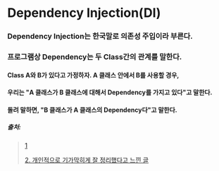 # Dependency Injection(DI)
### Dependency Injection는 한국말로 의존성 주입이라 부른다.
### 프로그램상 Dependency는 두 Class간의 관계를 말한다.
#### Class A와 B가 있다고 가정하자. A 클래스 안에서 B를 사용할 경우,
#### 우리는 "A 클래스가 B 클래스에 대해서 Dependency를 가지고 있다"고 말한다.
#### 돌려 말하면, "B 클래스가 A 클래스의 Dependency다"고 말한다.





##### 출처: 
> [1](https://iamsjy17.github.io/design%20pattern/2020/05/30/designpattern_dependency_injection.html)
> 
> [2. 개인적으로 기가막히게 잘 정리했다고 느낀 글](https://mangkyu.tistory.com/150)
